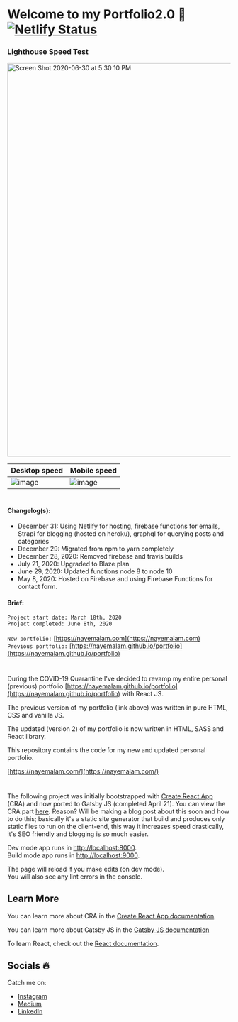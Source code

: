 # Welcome to my Portfolio2.0 🚀 [![Netlify Status](https://api.netlify.com/api/v1/badges/31c0e7d0-1c58-4965-b211-4470dc9c11d0/deploy-status)](https://app.netlify.com/sites/nayemalam-portfolio/deploys)

### Lighthouse Speed Test

<img width="887" alt="Screen Shot 2020-06-30 at 5 30 10 PM" src="https://user-images.githubusercontent.com/25883629/86179176-cb605d00-baf7-11ea-968b-e8c4af391d9b.png">

| Desktop speed                                                                                                  | Mobile speed                                                                                                   |
| -------------------------------------------------------------------------------------------------------------- | -------------------------------------------------------------------------------------------------------------- |
| ![image](https://user-images.githubusercontent.com/25883629/84351997-7c737780-ab8a-11ea-854b-ce542a2ca47e.png) | ![image](https://user-images.githubusercontent.com/25883629/84351937-5f3ea900-ab8a-11ea-94ad-9dd91e3468b4.png) |

#

#### Changelog(s):

- December 31: Using Netlify for hosting, firebase functions for emails, Strapi for blogging (hosted on heroku), graphql for querying posts and categories
- December 29: Migrated from npm to yarn completely
- December 28, 2020: Removed firebase and travis builds
- July 21, 2020: Upgraded to Blaze plan
- June 29, 2020: Updated functions node 8 to node 10
- May 8, 2020: Hosted on Firebase and using Firebase Functions for contact form.

#### Brief:

`Project start date: March 18th, 2020` <br/>
`Project completed: June 8th, 2020` <br/> <br/>
`New portfolio:` [https://nayemalam.com](https://nayemalam.com) <br/>
`Previous portfolio:` [https://nayemalam.github.io/portfolio](https://nayemalam.github.io/portfolio)

#

During the COVID-19 Quarantine I've decided to revamp my entire personal (previous) portfolio [https://nayemalam.github.io/portfolio](https://nayemalam.github.io/portfolio) with React JS.

The previous version of my portfolio (link above) was written in pure HTML, CSS and vanilla JS.

The updated (version 2) of my portfolio is now written in HTML, SASS and React library.

This repository contains the code for my new and updated personal portfolio.

[https://nayemalam.com/](https://nayemalam.com/)

#

The following project was initially bootstrapped with [Create React App](https://github.com/facebook/create-react-app) (CRA) and now ported to Gatsby JS (completed April 21). You can view the CRA part [here](https://github.com/nayemalam/portfoliov2/tree/cra-backup). Reason? Will be making a blog post about this soon and how to do this; basically it's a static site generator that build and produces only static files to run on the client-end, this way it increases speed drastically, it's SEO friendly and blogging is so much easier.

Dev mode app runs in [http://localhost:8000](http://localhost:8000). <br/>
Build mode app runs in [http://localhost:9000](http://localhost:9000).

The page will reload if you make edits (on dev mode). <br />
You will also see any lint errors in the console.

## Learn More

You can learn more about CRA in the [Create React App documentation](https://facebook.github.io/create-react-app/docs/getting-started).

You can learn more about Gatsby JS in the [Gatsby JS documentation](https://www.gatsbyjs.org/)

To learn React, check out the [React documentation](https://reactjs.org/).

## Socials 🔥

Catch me on:

- [Instagram](https://www.instagram.com/nayemwizdom/)
- [Medium](https://medium.com/@nayemalam)
- [LinkedIn](https://www.linkedin.com/in/nayemalam/)
